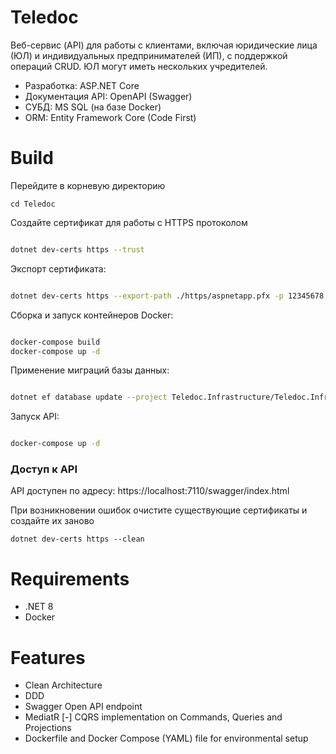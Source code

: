 # Teledoc
Веб-сервис (API) для работы с клиентами, включая юридические лица (ЮЛ) и индивидуальных предпринимателей (ИП), с поддержкой операций CRUD. ЮЛ могут иметь нескольких учредителей.

- Разработка: ASP.NET Core
- Документация API: OpenAPI (Swagger)
- СУБД: MS SQL (на базе Docker)
- ORM: Entity Framework Core (Code First)


# Build 

Перейдите в корневую директорию 

```
cd Teledoc
```

Создайте сертификат для работы с HTTPS протоколом

```bash

dotnet dev-certs https --trust

```

Экспорт сертификата:

```bash

dotnet dev-certs https --export-path ./https/aspnetapp.pfx -p 12345678

```

Сборка и запуск контейнеров Docker:

```bash

docker-compose build
docker-compose up -d 

```

Применение миграций базы данных:

```bash 

dotnet ef database update --project Teledoc.Infrastructure/Teledoc.Infrastructure.csproj --startup-project Teledoc.API/Teledoc.API.csproj

```

Запуск API:

```bash

docker-compose up -d 

```

### Доступ к API

API доступен по адресу: https://localhost:7110/swagger/index.html


При возникновении ошибок очистите существующие сертификаты и создайте их заново

```
dotnet dev-certs https --clean
```

# Requirements

- .NET 8 
- Docker


# Features

- Clean Architecture 
- DDD
- Swagger Open API endpoint
- MediatR
[-] CQRS implementation on Commands, Queries and Projections
- Dockerfile and Docker Compose (YAML) file for environmental setup
